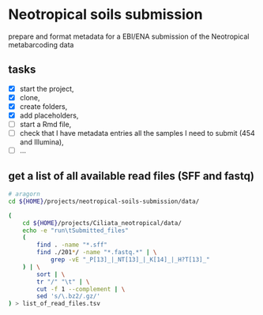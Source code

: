 # Neotropical soils submission

prepare and format metadata for a EBI/ENA submission of the Neotropical metabarcoding data

## tasks

- [x] start the project,
- [x] clone,
- [x] create folders,
- [x] add placeholders,
- [ ] start a Rmd file,
- [ ] check that I have metadata entries all the samples I need to
      submit (454 and Illumina),
- [ ] ...

## get a list of all available read files (SFF and fastq)

```sh
# aragorn
cd ${HOME}/projects/neotropical-soils-submission/data/

(
    cd ${HOME}/projects/Ciliata_neotropical/data/
    echo -e "run\tSubmitted_files"
    (
        find . -name "*.sff"
        find ./201*/ -name "*.fastq.*" | \
            grep -vE "_P[13]_|_NT[13]_|_K[14]_|_H?T[13]_"
    ) | \
        sort | \
        tr "/" "\t" | \
        cut -f 1 --complement | \
        sed 's/\.bz2/.gz/'
) > list_of_read_files.tsv
```
